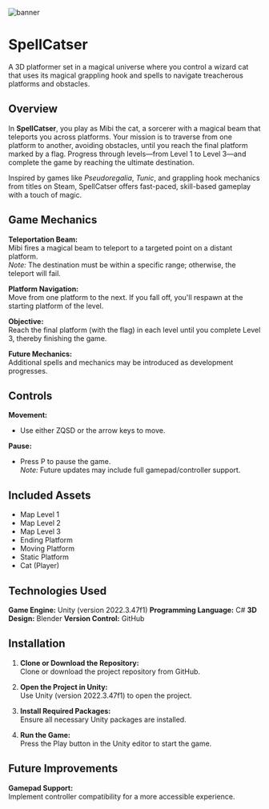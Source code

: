 ![banner](https://github.com/user-attachments/assets/7301c99a-5206-4d74-9765-0e32436b729e)

# SpellCatser
A 3D platformer set in a magical universe where you control a wizard cat that uses its magical grappling hook and spells to navigate treacherous platforms and obstacles.

## Overview
In **SpellCatser**, you play as Mibi the cat, a sorcerer with a magical beam that teleports you across platforms. Your mission is to traverse from one platform to another, avoiding obstacles, until you reach the final platform marked by a flag. Progress through levels—from Level 1 to Level 3—and complete the game by reaching the ultimate destination.  

Inspired by games like *Pseudoregalia*, *Tunic*, and grappling hook mechanics from titles on Steam, SpellCatser offers fast-paced, skill-based gameplay with a touch of magic.

## Game Mechanics
**Teleportation Beam:**  
Mibi fires a magical beam to teleport to a targeted point on a distant platform.  
*Note:* The destination must be within a specific range; otherwise, the teleport will fail.

**Platform Navigation:**  
Move from one platform to the next. If you fall off, you'll respawn at the starting platform of the level.

**Objective:**  
Reach the final platform (with the flag) in each level until you complete Level 3, thereby finishing the game.

**Future Mechanics:**  
Additional spells and mechanics may be introduced as development progresses.

## Controls
**Movement:**
- Use either ZQSD or the arrow keys to move.

**Pause:**
- Press P to pause the game.  
*Note:* Future updates may include full gamepad/controller support.

## Included Assets
- Map Level 1
- Map Level 2
- Map Level 3
- Ending Platform
- Moving Platform
- Static Platform
- Cat (Player)

## Technologies Used
**Game Engine:** Unity (version 2022.3.47f1)
**Programming Language:** C#
**3D Design:** Blender
**Version Control:** GitHub

## Installation
1. **Clone or Download the Repository:**  
Clone or download the project repository from GitHub.

2. **Open the Project in Unity:**  
Use Unity (version 2022.3.47f1) to open the project.

3. **Install Required Packages:**  
Ensure all necessary Unity packages are installed.

4. **Run the Game:**  
Press the Play button in the Unity editor to start the game.

## Future Improvements
**Gamepad Support:**  
Implement controller compatibility for a more accessible experience.
